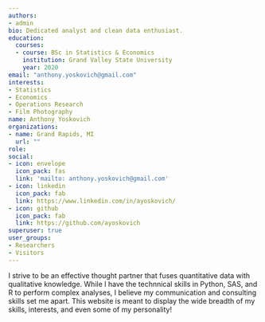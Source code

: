 ```yaml
---
authors:
- admin
bio: Dedicated analyst and clean data enthusiast.
education:
  courses:
  - course: BSc in Statistics & Economics
    institution: Grand Valley State University
    year: 2020
email: "anthony.yoskovich@gmail.com"
interests:
- Statistics
- Economics
- Operations Research
- Film Photography
name: Anthony Yoskovich
organizations:
- name: Grand Rapids, MI
  url: ""
role: 
social:
- icon: envelope
  icon_pack: fas
  link: 'mailto: anthony.yoskovich@gmail.com'
- icon: linkedin
  icon_pack: fab
  link: https://www.linkedin.com/in/ayoskovich/
- icon: github
  icon_pack: fab
  link: https://github.com/ayoskovich
superuser: true
user_groups:
- Researchers
- Visitors
---
```


I strive to be an effective thought partner that fuses quantitative data with qualitative knowledge. While I have the technnical skills in Python, SAS, and R to perform complex analyses, I believe my communication and consulting skills set me apart. This website is meant to display the wide breadth of my skills, interests, and even some of my personality!
